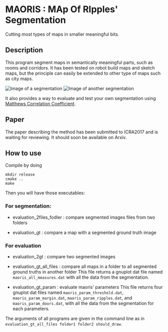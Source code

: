 # MAORIS : MAp Of RIpples' Segmentation

Cutting most types of maps in smaller meaningful bits.

## Description

This program segment maps in semantically meaningful parts, such as rooms and corridors. It has been tested on robot build maps and sketch maps, but the principle can easily be extended to other type of maps such as city maps.

![Image of a segmentation](https://https://github.com/MalcolmMielle/maoris/Images/maoris_NLB_straighten_color.png)
![Image of another segmentation](https://https://github.com/MalcolmMielle/maoris/Images/maoris_Freiburg101_scan_straighten_color.png)

It also provides a way to evaluate and test your own segmentation using [Matthews Correlation Coefficient](https://en.wikipedia.org/wiki/Matthews_correlation_coefficient).

## Paper 

The paper describing the method has been submitted to ICRA2017 and is waiting for reviewing. It should soon be available on Arxiv.

## How to use

Compile by doing 

```
mkdir release
cmake ..
make
```

Then you will have those executables:

### For segmentation:

* evaluation_2files_fodler : compare segmented images files from two folders

* evaluation_gt : compare a map with a segmented ground truth image

### For evaluation

* evaluation_2gt : compare two segmented images
 
* evaluation_gt_all_files : compare all maps in a folder to all segmented ground truths in another folder
This file returns a gnuplot dat file named `maoris_all_measures.dat` with all the data from the segmentation.

* evaluation_gt_param : evaluate maoris' parameters
This file returns four gnuplot dat files named `maoris_param_threshold.dat`, `maoris_param_margin.dat`, `maoris_param_ripples.dat`, and `maoris_param_doors.dat`, with all the data from the segmentation for each parameters.

The arguments of all programs are given in the command line as in `evaluation_gt_all_files folder1 folder2 should_draw`.


